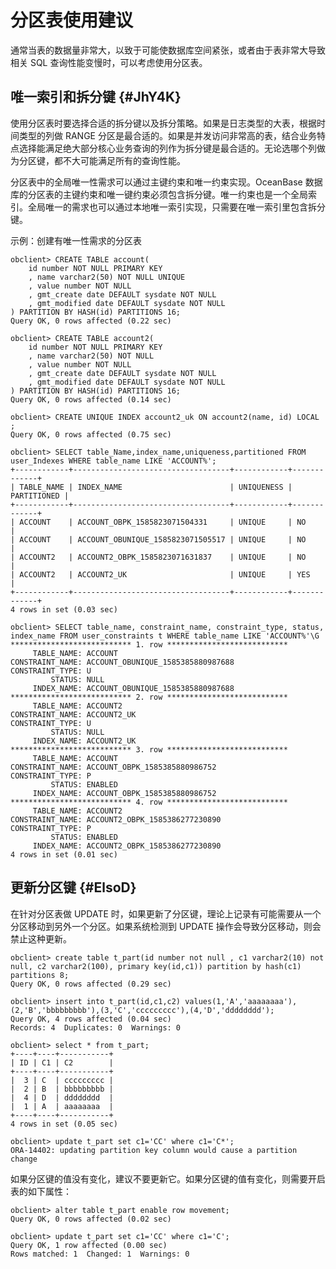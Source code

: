 分区表使用建议 
============================



通常当表的数据量非常大，以致于可能使数据库空间紧张，或者由于表非常大导致相关 SQL 查询性能变慢时，可以考虑使用分区表。

唯一索引和拆分键 {#JhY4K}
-----------------

使用分区表时要选择合适的拆分键以及拆分策略。如果是日志类型的大表，根据时间类型的列做 RANGE 分区是最合适的。如果是并发访问非常高的表，结合业务特点选择能满足绝大部分核心业务查询的列作为拆分键是最合适的。无论选哪个列做为分区键，都不大可能满足所有的查询性能。

分区表中的全局唯一性需求可以通过主键约束和唯一约束实现。OceanBase 数据库的分区表的主键约束和唯一键约束必须包含拆分键。唯一约束也是一个全局索引。全局唯一的需求也可以通过本地唯一索引实现，只需要在唯一索引里包含拆分键。

示例：创建有唯一性需求的分区表

    obclient> CREATE TABLE account(
        id number NOT NULL PRIMARY KEY
        , name varchar2(50) NOT NULL UNIQUE 
        , value number NOT NULL
        , gmt_create date DEFAULT sysdate NOT NULL 
        , gmt_modified date DEFAULT sysdate NOT NULL  
    ) PARTITION BY HASH(id) PARTITIONS 16;
    Query OK, 0 rows affected (0.22 sec)
    
    obclient> CREATE TABLE account2(
        id number NOT NULL PRIMARY KEY
        , name varchar2(50) NOT NULL  
        , value number NOT NULL
        , gmt_create date DEFAULT sysdate NOT NULL 
        , gmt_modified date DEFAULT sysdate NOT NULL  
    ) PARTITION BY HASH(id) PARTITIONS 16;
    Query OK, 0 rows affected (0.14 sec)
    
    obclient> CREATE UNIQUE INDEX account2_uk ON account2(name, id) LOCAL ;
    Query OK, 0 rows affected (0.75 sec)
    
    obclient> SELECT table_Name,index_name,uniqueness,partitioned FROM user_Indexes WHERE table_name LIKE 'ACCOUNT%';
    +------------+-----------------------------------+------------+-------------+
    | TABLE_NAME | INDEX_NAME                        | UNIQUENESS | PARTITIONED |
    +------------+-----------------------------------+------------+-------------+
    | ACCOUNT    | ACCOUNT_OBPK_1585823071504331     | UNIQUE     | NO          |
    | ACCOUNT    | ACCOUNT_OBUNIQUE_1585823071505517 | UNIQUE     | NO          |
    | ACCOUNT2   | ACCOUNT2_OBPK_1585823071631837    | UNIQUE     | NO          |
    | ACCOUNT2   | ACCOUNT2_UK                       | UNIQUE     | YES         |
    +------------+-----------------------------------+------------+-------------+
    4 rows in set (0.03 sec)
    
    obclient> SELECT table_name, constraint_name, constraint_type, status, index_name FROM user_constraints t WHERE table_name LIKE 'ACCOUNT%'\G
    *************************** 1. row ***************************
         TABLE_NAME: ACCOUNT
    CONSTRAINT_NAME: ACCOUNT_OBUNIQUE_1585385880987688
    CONSTRAINT_TYPE: U
             STATUS: NULL
         INDEX_NAME: ACCOUNT_OBUNIQUE_1585385880987688
    *************************** 2. row ***************************
         TABLE_NAME: ACCOUNT2
    CONSTRAINT_NAME: ACCOUNT2_UK
    CONSTRAINT_TYPE: U
             STATUS: NULL
         INDEX_NAME: ACCOUNT2_UK
    *************************** 3. row ***************************
         TABLE_NAME: ACCOUNT
    CONSTRAINT_NAME: ACCOUNT_OBPK_1585385880986752
    CONSTRAINT_TYPE: P
             STATUS: ENABLED
         INDEX_NAME: ACCOUNT_OBPK_1585385880986752
    *************************** 4. row ***************************
         TABLE_NAME: ACCOUNT2
    CONSTRAINT_NAME: ACCOUNT2_OBPK_1585386277230890
    CONSTRAINT_TYPE: P
             STATUS: ENABLED
         INDEX_NAME: ACCOUNT2_OBPK_1585386277230890
    4 rows in set (0.01 sec)



更新分区键 {#ElsoD}
--------------

在针对分区表做 UPDATE 时，如果更新了分区键，理论上记录有可能需要从一个分区移动到另外一个分区。如果系统检测到 UPDATE 操作会导致分区移动，则会禁止这种更新。

    obclient> create table t_part(id number not null , c1 varchar2(10) not null, c2 varchar2(100), primary key(id,c1)) partition by hash(c1) partitions 8;
    Query OK, 0 rows affected (0.29 sec)
    
    obclient> insert into t_part(id,c1,c2) values(1,'A','aaaaaaaa'),(2,'B','bbbbbbbbb'),(3,'C','ccccccccc'),(4,'D','dddddddd');
    Query OK, 4 rows affected (0.04 sec)
    Records: 4  Duplicates: 0  Warnings: 0
    
    obclient> select * from t_part;
    +----+----+-----------+
    | ID | C1 | C2        |
    +----+----+-----------+
    |  3 | C  | ccccccccc |
    |  2 | B  | bbbbbbbbb |
    |  4 | D  | dddddddd  |
    |  1 | A  | aaaaaaaa  |
    +----+----+-----------+
    4 rows in set (0.05 sec)
    
    obclient> update t_part set c1='CC' where c1='C*';
    ORA-14402: updating partition key column would cause a partition change



如果分区键的值没有变化，建议不要更新它。如果分区键的值有变化，则需要开启表的如下属性：

    obclient> alter table t_part enable row movement;
    Query OK, 0 rows affected (0.02 sec)
    
    obclient> update t_part set c1='CC' where c1='C';
    Query OK, 1 row affected (0.00 sec)
    Rows matched: 1  Changed: 1  Warnings: 0


